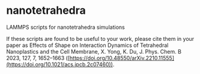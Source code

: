 # nanotetrahedra
LAMMPS scripts for nanotetrahedra simulations

If these scripts are found to be useful to your work, please cite them in your paper as
Effects of Shape on Interaction Dynamics of Tetrahedral Nanoplastics and the Cell Membrane, X. Yong, K. Du, J. Phys. Chem. B 2023, 127, 7, 1652–1663 ([https://doi.org/10.48550/arXiv.2210.11555](https://doi.org/10.1021/acs.jpcb.2c07460)).
